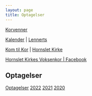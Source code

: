 ```yaml
---
layout: page
title: Optagelser
---
```


[Korvenner](https://korvenner.dk)

[Kalender](http://www.lennerts.dk/v.htm) | 
[Lennerts](http://www.lennerts.dk)

[Kom til Kor](https://www.hornsletkirke.dk/det-sker-i-kirken/kor-for-alle-aldre) | 
[Hornslet Kirke](https://www.hornsletkirke.dk)

[Hornslet Kirkes Voksenkor | Facebook](https://www.facebook.com/groups/100733950042528)

Optagelser
----
[Optagelser](https://korvenner.dk/optagelser) 
[2022](https://korvenner.dk/optagelser/2022) 
[2021](https://korvenner.dk/optagelser/2021) 
[2020](https://korvenner.dk/optagelser/2020) 
